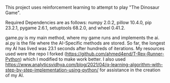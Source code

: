 This project uses reinforcement learning to attempt to play "The Dinosaur Game".

Required Dependencies are as follows: numpy	2.0.2, pillow 10.4.0, pip 23.2.1, pygame 2.6.1, setuptools 68.2.0, and wheel 0.41.2.

game.py is my main method, where my game runs and implements the ai. ai.py is the file where the AI-Specific methods are stored.
So far, the longest my AI has lived was 23.1 seconds after hundreds of iterations.
My resources used were the repo I forked (https://github.com/ahmed4end/T-Rex-Runner-Python) which I modified to make work better.
I also used https://www.analyticsvidhya.com/blog/2021/04/q-learning-algorithm-with-step-by-step-implementation-using-python/ for assistance in the creation of my AI. 
